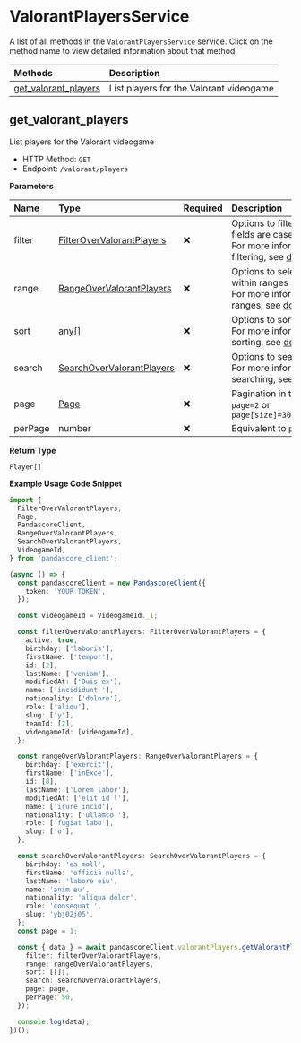 # ValorantPlayersService

A list of all methods in the `ValorantPlayersService` service. Click on the method name to view detailed information about that method.

| Methods                                       | Description                             |
| :-------------------------------------------- | :-------------------------------------- |
| [get_valorant_players](#get_valorant_players) | List players for the Valorant videogame |

## get_valorant_players

List players for the Valorant videogame

- HTTP Method: `GET`
- Endpoint: `/valorant/players`

**Parameters**

| Name    | Type                                                                | Required | Description                                                                                                                                         |
| :------ | :------------------------------------------------------------------ | :------- | :-------------------------------------------------------------------------------------------------------------------------------------------------- |
| filter  | [FilterOverValorantPlayers](../models/FilterOverValorantPlayers.md) | ❌       | Options to filter results. String fields are case sensitive <br/>For more information on filtering, see [docs](/docs/filtering-and-sorting#filter). |
| range   | [RangeOverValorantPlayers](../models/RangeOverValorantPlayers.md)   | ❌       | Options to select results within ranges <br/>For more information on ranges, see [docs](/docs/filtering-and-sorting#range).                         |
| sort    | any[]                                                               | ❌       | Options to sort results <br/>For more information on sorting, see [docs](/docs/filtering-and-sorting#sort).                                         |
| search  | [SearchOverValorantPlayers](../models/SearchOverValorantPlayers.md) | ❌       | Options to search results <br/>For more information on searching, see [docs](/docs/filtering-and-sorting#search).                                   |
| page    | [Page](../models/Page.md)                                           | ❌       | Pagination in the form of `page=2` or `page[size]=30&page[number]=2`                                                                                |
| perPage | number                                                              | ❌       | Equivalent to `page[size]`                                                                                                                          |

**Return Type**

`Player[]`

**Example Usage Code Snippet**

```typescript
import {
  FilterOverValorantPlayers,
  Page,
  PandascoreClient,
  RangeOverValorantPlayers,
  SearchOverValorantPlayers,
  VideogameId,
} from 'pandascore_client';

(async () => {
  const pandascoreClient = new PandascoreClient({
    token: 'YOUR_TOKEN',
  });

  const videogameId = VideogameId._1;

  const filterOverValorantPlayers: FilterOverValorantPlayers = {
    active: true,
    birthday: ['laboris'],
    firstName: ['tempor'],
    id: [2],
    lastName: ['veniam'],
    modifiedAt: ['Duis ex'],
    name: ['incididunt '],
    nationality: ['dolore'],
    role: ['aliqu'],
    slug: ['y'],
    teamId: [2],
    videogameId: [videogameId],
  };

  const rangeOverValorantPlayers: RangeOverValorantPlayers = {
    birthday: ['exercit'],
    firstName: ['inExce'],
    id: [8],
    lastName: ['Lorem labor'],
    modifiedAt: ['elit id l'],
    name: ['irure incid'],
    nationality: ['ullamco '],
    role: ['fugiat labo'],
    slug: ['o'],
  };

  const searchOverValorantPlayers: SearchOverValorantPlayers = {
    birthday: 'ea moll',
    firstName: 'officia nulla',
    lastName: 'labore eiu',
    name: 'anim eu',
    nationality: 'aliqua dolor',
    role: 'consequat ',
    slug: 'ybj02j05',
  };
  const page = 1;

  const { data } = await pandascoreClient.valorantPlayers.getValorantPlayers({
    filter: filterOverValorantPlayers,
    range: rangeOverValorantPlayers,
    sort: [[]],
    search: searchOverValorantPlayers,
    page: page,
    perPage: 50,
  });

  console.log(data);
})();
```

<!-- This file was generated by liblab | https://liblab.com/ -->
